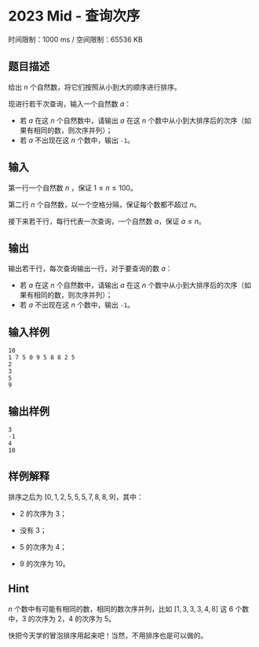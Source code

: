 # 2023 Mid - 查询次序

时间限制：1000 ms / 空间限制：65536 KB

## 题目描述

给出 $n$ 个自然数，将它们按照从小到大的顺序进行排序。

现进行若干次查询，输入一个自然数 $a$：

- 若 $a$ 在这 $n$ 个自然数中，请输出 $a$ 在这 $n$ 个数中从小到大排序后的次序（如果有相同的数，则次序并列）；
- 若 $a$ 不出现在这 $n$ 个数中，输出 `-1`。

## 输入

第一行一个自然数 $n$ ，保证 $1≤n≤100$。

第二行 $n$ 个自然数，以一个空格分隔，保证每个数都不超过 $n$。

接下来若干行，每行代表一次查询，一个自然数 $a$，保证 $a≤n$。

## 输出

输出若干行，每次查询输出一行，对于要查询的数 $a$：

- 若 $a$ 在这 $n$ 个自然数中，请输出 $a$ 在这 $n$ 个数中从小到大排序后的次序（如果有相同的数，则次序并列）；
- 若 $a$ 不出现在这 $n$ 个数中，输出 `-1`。

## 输入样例

    10
    1 7 5 0 9 5 8 8 2 5
    2
    3
    5
    9

## 输出样例

    3
    -1
    4
    10

## 样例解释

排序之后为 $[0,1,2,5,5,5,7,8,8,9]$，其中：

- $2$ 的次序为 $3$；

- 没有 $3$；

- $5$ 的次序为 $4$；

- $9$ 的次序为 $10$。

## Hint

$n$ 个数中有可能有相同的数，相同的数次序并列，比如 $[1,3,3,3,4,8]$ 这 $6$ 个数中，$3$ 的次序为 $2$，$4$ 的次序为 $5$。

快把今天学的冒泡排序用起来吧！当然，不用排序也是可以做的。
